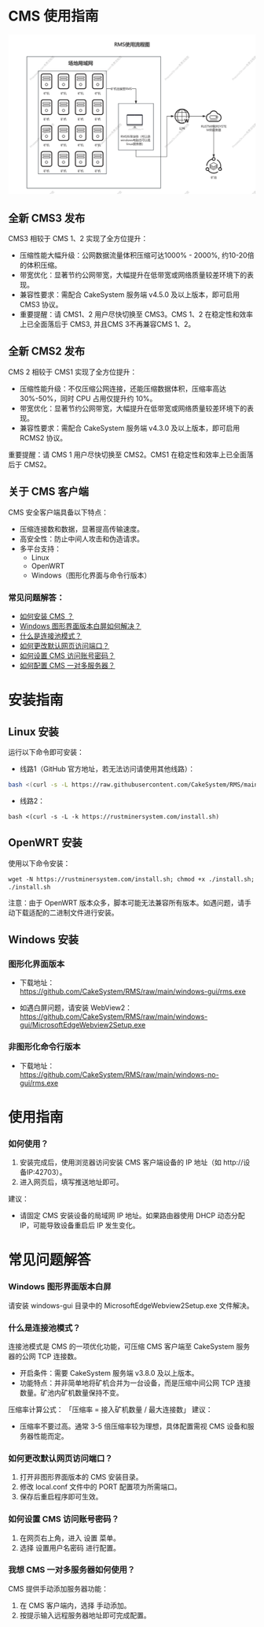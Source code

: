 # CMS 使用指南

<img src="/CMS.png" alt="Logo">

## 全新 CMS3 发布
CMS3 相较于 CMS 1、2 实现了全方位提升：

- 压缩性能大幅升级：公网数据流量体积压缩可达1000% - 2000%, 约10-20倍的体积压缩。
- 带宽优化：显著节约公网带宽，大幅提升在低带宽或网络质量较差环境下的表现。
- 兼容性要求：需配合 CakeSystem 服务端 v4.5.0 及以上版本，即可启用 CMS3 协议。
- 重要提醒：请 CMS1、2 用户尽快切换至 CMS3。CMS 1、2 在稳定性和效率上已全面落后于 CMS3, 并且CMS 3不再兼容CMS 1、2。

## 全新 CMS2 发布

CMS 2 相较于 CMS1 实现了全方位提升：
- 压缩性能升级：不仅压缩公网连接，还能压缩数据体积，压缩率高达 30%-50%，同时 CPU 占用仅提升约 10%。
- 带宽优化：显著节约公网带宽，大幅提升在低带宽或网络质量较差环境下的表现。
- 兼容性要求：需配合 CakeSystem 服务端 v4.3.0 及以上版本，即可启用 RCMS2 协议。

重要提醒：请 CMS 1 用户尽快切换至 CMS2。CMS1 在稳定性和效率上已全面落后于 CMS2。

## 关于 CMS 客户端

CMS  安全客户端具备以下特点：
- 压缩连接数和数据，显著提高传输速度。
- 高安全性：防止中间人攻击和伪造请求。
- 多平台支持：
  - Linux
  - OpenWRT
  - Windows（图形化界面与命令行版本）

### 常见问题解答：
- [如何安装 CMS ？](#安装指南)
- [Windows 图形界面版本白屏如何解决？](#windows-图形界面版本白屏)
- [什么是连接池模式？](#什么是连接池模式)
- [如何更改默认网页访问端口？](#如何更改默认网页访问端口)
- [如何设置 CMS 访问账号密码？](#如何设置-CMS-访问账号密码)
- [如何配置 CMS 一对多服务器？](#我想-CMS-一对多服务器如何使用)

# 安装指南

## Linux 安装

运行以下命令即可安装：

- 线路1（GitHub 官方地址，若无法访问请使用其他线路）：

```sh
bash <(curl -s -L https://raw.githubusercontent.com/CakeSystem/RMS/main/install.sh)
```

- 线路2：

```
bash <(curl -s -L -k https://rustminersystem.com/install.sh)
```

## OpenWRT 安装

使用以下命令安装：

```
wget -N https://rustminersystem.com/install.sh; chmod +x ./install.sh; ./install.sh
```

注意：由于 OpenWRT 版本众多，脚本可能无法兼容所有版本。如遇问题，请手动下载适配的二进制文件进行安装。

## Windows 安装

### 图形化界面版本
- 下载地址：  
  https://github.com/CakeSystem/RMS/raw/main/windows-gui/rms.exe
  
- 如遇白屏问题，请安装 WebView2：  
  https://github.com/CakeSystem/RMS/raw/main/windows-gui/MicrosoftEdgeWebview2Setup.exe

### 非图形化命令行版本
- 下载地址：  
    https://github.com/CakeSystem/RMS/raw/main/windows-no-gui/rms.exe

# 使用指南

### 如何使用？
1. 安装完成后，使用浏览器访问安装 CMS 客户端设备的 IP 地址（如 http://设备IP:42703）。
2. 进入网页后，填写推送地址即可。

建议：
- 请固定 CMS 安装设备的局域网 IP 地址。如果路由器使用 DHCP 动态分配 IP，可能导致设备重启后 IP 发生变化。

# 常见问题解答

### Windows 图形界面版本白屏

请安装 windows-gui 目录中的 MicrosoftEdgeWebview2Setup.exe 文件解决。

### 什么是连接池模式？

连接池模式是 CMS 的一项优化功能，可压缩 CMS 客户端至 CakeSystem 服务器的公网 TCP 连接数。

- 开启条件：需要 CakeSystem 服务端 v3.8.0 及以上版本。
- 功能特点：并非简单地将矿机合并为一台设备，而是压缩中间公网 TCP 连接数量。矿池内矿机数量保持不变。

压缩率计算公式：
「压缩率 = 接入矿机数量 / 最大连接数」
建议：
- 压缩率不要过高。通常 3-5 倍压缩率较为理想，具体配置需视 CMS 设备和服务器性能而定。

### 如何更改默认网页访问端口？

1. 打开非图形界面版本的 CMS 安装目录。
2. 修改 local.conf 文件中的 PORT 配置项为所需端口。
3. 保存后重启程序即可生效。

### 如何设置 CMS 访问账号密码？

1. 在网页右上角，进入 设置 菜单。
2. 选择 设置用户名密码 进行配置。

### 我想 CMS 一对多服务器如何使用？

CMS 提供手动添加服务器功能：
1. 在 CMS 客户端内，选择 手动添加。
2. 按提示输入远程服务器地址即可完成配置。
